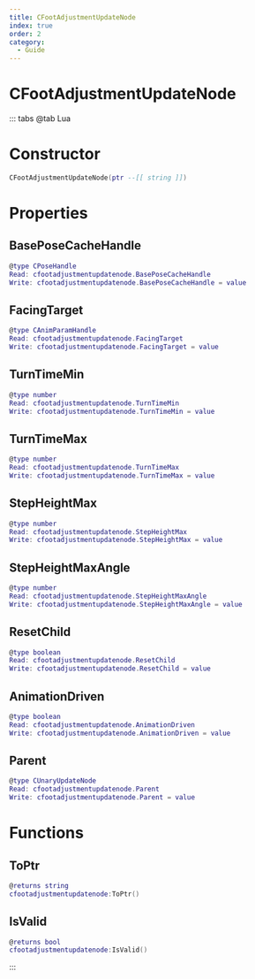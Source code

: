 ```yaml
---
title: CFootAdjustmentUpdateNode
index: true
order: 2
category:
  - Guide
---
```


# CFootAdjustmentUpdateNode

::: tabs
@tab Lua
# Constructor
```lua
CFootAdjustmentUpdateNode(ptr --[[ string ]])
```
# Properties
## BasePoseCacheHandle 
```lua
@type CPoseHandle
Read: cfootadjustmentupdatenode.BasePoseCacheHandle
Write: cfootadjustmentupdatenode.BasePoseCacheHandle = value
```
## FacingTarget 
```lua
@type CAnimParamHandle
Read: cfootadjustmentupdatenode.FacingTarget
Write: cfootadjustmentupdatenode.FacingTarget = value
```
## TurnTimeMin 
```lua
@type number
Read: cfootadjustmentupdatenode.TurnTimeMin
Write: cfootadjustmentupdatenode.TurnTimeMin = value
```
## TurnTimeMax 
```lua
@type number
Read: cfootadjustmentupdatenode.TurnTimeMax
Write: cfootadjustmentupdatenode.TurnTimeMax = value
```
## StepHeightMax 
```lua
@type number
Read: cfootadjustmentupdatenode.StepHeightMax
Write: cfootadjustmentupdatenode.StepHeightMax = value
```
## StepHeightMaxAngle 
```lua
@type number
Read: cfootadjustmentupdatenode.StepHeightMaxAngle
Write: cfootadjustmentupdatenode.StepHeightMaxAngle = value
```
## ResetChild 
```lua
@type boolean
Read: cfootadjustmentupdatenode.ResetChild
Write: cfootadjustmentupdatenode.ResetChild = value
```
## AnimationDriven 
```lua
@type boolean
Read: cfootadjustmentupdatenode.AnimationDriven
Write: cfootadjustmentupdatenode.AnimationDriven = value
```
## Parent 
```lua
@type CUnaryUpdateNode
Read: cfootadjustmentupdatenode.Parent
Write: cfootadjustmentupdatenode.Parent = value
```
# Functions
## ToPtr
```lua
@returns string
cfootadjustmentupdatenode:ToPtr()
```
## IsValid
```lua
@returns bool
cfootadjustmentupdatenode:IsValid()
```

:::
